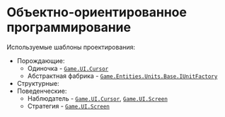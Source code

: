 # Объектно-ориентированное программирование

Используемые шаблоны проектирования:
- Порождающие:
    - Одиночка - [`Game.UI.Cursor`](Game/Game/UI/Cursor.cs)
    - Абстрактная фабрика - [`Game.Entities.Units.Base.IUnitFactory`](Game/Game/Entities/Units/Base/IUnitFactory.cs)
- Структурные:
- Поведенческие:
    - Наблюдатель - [`Game.UI.Cursor`](Game/Game/UI/Cursor.cs), [`Game.UI.Screen`](Game/Game/UI/Screen.cs)
    - Стратегия - [`Game.UI.Screen`](Game/Game/UI/Screen.cs)
